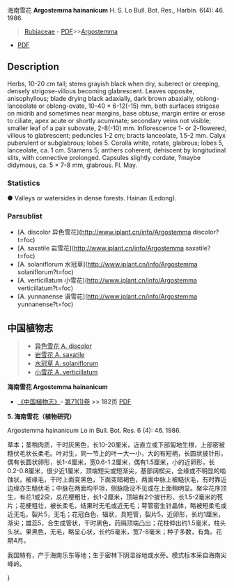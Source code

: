 海南雪花 **Argostemma hainanicum** H. S. Lo Bull. Bot. Res., Harbin. 6(4): 46. 1986.

> [Rubiaceae](http://www.iplant.cn/info/Rubiaceae?t=foc) - [PDF](http://www.iplant.cn/foc/pdf/Rubiaceae.pdf)>>[Argostemma](http://www.iplant.cn/info/Argostemma?t=foc)
 - [PDF](http://www.iplant.cn/foc/pdf/Argostemma.pdf)

## Description

Herbs, 10-20 cm tall; stems grayish black when dry, suberect or creeping, densely strigose-villous becoming glabrescent. Leaves opposite, anisophyllous; blade drying black adaxially, dark brown abaxially, oblong-lanceolate or oblong-ovate, 10-40 × 6-12(-15) mm, both surfaces strigose on midrib and sometimes near margins, base obtuse, margin entire or erose to ciliate, apex acute or shortly acuminate; secondary veins not visible; smaller leaf of a pair subovate, 2-8(-10) mm. Inflorescence 1- or 2-flowered, villous to glabrescent; peduncles 1-2 cm; bracts lanceolate, 1.5-2 mm. Calyx puberulent or subglabrous; lobes 5. Corolla white, rotate, glabrous; lobes 5, lanceolate, ca. 1 cm. Stamens 5; anthers coherent, dehiscent by longitudinal slits, with connective prolonged. Capsules slightly cordate, ?maybe didymous, ca. 5 × 7-8 mm, glabrous. Fl. May.

### Statistics
● Valleys or watersides in dense forests. Hainan (Ledong).

### Parsublist

* [A.  discolor  异色雪花](http://www.iplant.cn/info/Argostemma discolor?t=foc)
* [A.  saxatile  岩雪花](http://www.iplant.cn/info/Argostemma saxatile?t=foc)
* [A.  solaniflorum  水冠草](http://www.iplant.cn/info/Argostemma solaniflorum?t=foc)
* [A.  verticillatum  小雪花](http://www.iplant.cn/info/Argostemma verticillatum?t=foc)
* [A.  yunnanense  滇雪花](http://www.iplant.cn/info/Argostemma yunnanense?t=foc)


## 中国植物志

> * [异色雪花  A.  discolor](Argostemma-discolor-异色雪花.md)
> * [岩雪花  A.  saxatile](Argostemma-saxatile-岩雪花.md)
> * [水冠草  A.  solaniflorum](Argostemma-solaniflorum-水冠草.md)
> * [小雪花  A.  verticillatum](Argostemma-verticillatum-小雪花.md)


**海南雪花 Argostemma hainanicum**

* [《中国植物志》](http://www.iplant.cn/frps)- [第71(1)卷](http://www.iplant.cn/frps/vol/71(1)) >> 182页 [PDF](http://www.iplant.cn/frps/pdf/71(1)/182b.PDF)


**5. 海南雪花（植物研究）**

Argostemma hainanicum Lo in Bull. Bot. Res. 6 (4): 46. 1986.

草本；茎稍肉质，干时灰黑色，长10-20厘米，近直立或下部匐地生根，上部密被糙伏毛状长柔毛。叶对生，同一节上的叶一大一小，大的有短柄，长圆状披针形，偶有长圆状卵形，长1-4厘米，宽0.6-1.2厘米，偶有1.5厘米，小的近卵形，长0.2-0.8厘米，很少近1厘米，顶端短尖或短渐尖，基部阔楔尖，全缘或不明显的啮蚀状，被缘毛，干时上面变黑色，下面变暗褐色，两面中脉上被糙伏毛，有时靠近边缘亦生糙伏毛；中脉在两面均平坦，侧脉隐没不见或在上面稍明显。聚伞花序顶生，有花1或2朵，总花梗粗壮，长1-2厘米，顶端有2个披针形、长1.5-2毫米的苞片；花梗粗壮，被长柔毛，结果时无毛或近无毛；萼管密生针晶体，略被短柔毛或近无毛，裂片5，无毛；花冠白色，辐状，具短管，裂片5，近卵形，长约1厘米，渐尖；雄蕊5，合生成管状，干时黑色，药隔顶端凸出；花柱伸出约1.5毫米，柱头头状。果黑色，无毛，略呈心状，长约5毫米，宽7-8毫米；种子多数，有角。花期4月。

我国特有，产于海南乐东等地；生于密林下阴湿谷地或水旁。模式标本采自海南尖峰岭。

}